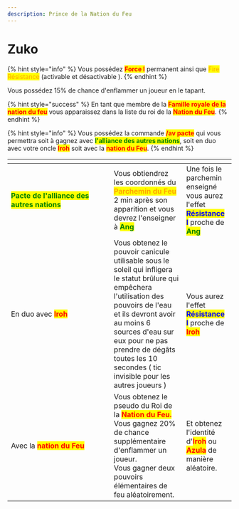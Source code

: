 ```yaml
---
description: Prince de la Nation du Feu
---
```


# Zuko

{% hint style="info" %}
Vous possédez <mark style="color:red;">**Force I**</mark> permanent ainsi que <mark style="color:orange;">Fire Résistance</mark> (activable et désactivable ).
{% endhint %}

Vous possédez 15% de chance d'enflammer un joueur en le tapant.

{% hint style="success" %}
En tant que membre de la <mark style="color:red;">**Famille royale de la nation du feu**</mark> vous apparaissez dans la liste du roi de la <mark style="color:red;">**Nation du Feu**</mark>.
{% endhint %}

{% hint style="info" %}
Vous possédez la commande <mark style="color:red;">**/av pacte**</mark> qui vous permettra soit à gagnez avec <mark style="color:green;">**l'alliance des autres nations**</mark>, soit en duo avec votre oncle <mark style="color:red;">**Iroh**</mark> soit avec la <mark style="color:red;">**nation du Feu**</mark>.
{% endhint %}

<table><thead><tr><th width="215.33333333333331"></th><th></th><th></th></tr></thead><tbody><tr><td><mark style="color:green;"><strong>Pacte de l'alliance des autres nations</strong></mark> </td><td>Vous obtiendrez les coordonnés du <mark style="color:orange;"><strong>Parchemin du Feu</strong></mark> 2 min après son apparition et vous devrez l'enseigner à <mark style="color:green;"><strong>Ang</strong></mark></td><td>Une fois le parchemin enseigné vous aurez l'effet <mark style="color:blue;"><strong>Résistance I</strong></mark> proche de <mark style="color:green;"><strong>Ang</strong></mark></td></tr><tr><td>En duo avec <mark style="color:red;"><strong>Iroh</strong></mark></td><td>Vous obtenez le pouvoir canicule utilisable sous le soleil qui infligera le statut brûlure qui empêchera l'utilisation des pouvoirs de l'eau et ils devront avoir au moins 6 sources d'eau sur eux pour ne pas prendre de dégâts toutes les 10 secondes ( tic invisible pour les autres joueurs )</td><td>Vous aurez l'effet <mark style="color:blue;"><strong>Résistance I</strong></mark> proche de <mark style="color:red;"><strong>Iroh</strong></mark></td></tr><tr><td>Avec la <mark style="color:red;"><strong>nation du Feu</strong></mark></td><td>Vous obtenez le pseudo du Roi de la <mark style="color:red;"><strong>Nation du Feu.</strong></mark><br>Vous gagnez 20% de chance supplémentaire d'enflammer un joueur.<br>Vous gagner deux pouvoirs élémentaires de feu aléatoirement.</td><td>Et obtenez l'identité d'<mark style="color:red;"><strong>Iroh</strong></mark> ou <mark style="color:red;"><strong>Azula</strong></mark> de manière aléatoire.</td></tr></tbody></table>

<figure><img src="https://th.bing.com/th/id/OIP.0pfPeduxYf9OJgs-ClZPswHaFb?pid=ImgDet&#x26;rs=1" alt=""><figcaption></figcaption></figure>
